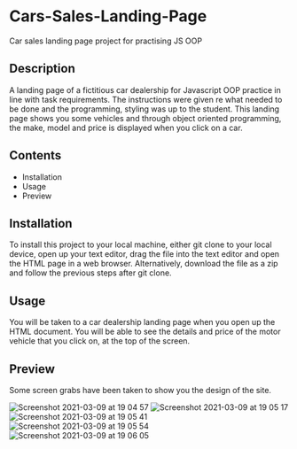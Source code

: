 # Cars-Sales-Landing-Page
Car sales landing page project for practising JS OOP

## Description
A landing page of a fictitious car dealership for Javascript OOP practice in line with task requirements. The instructions were given re what needed to be done and the programming, styling was up to the student. This landing page shows you some vehicles and through object oriented programming, the make, model and price is displayed when you click on a car.

## Contents
* Installation
* Usage
* Preview

## Installation
To install this project to your local machine, either git clone to your local device, open up your text editor, drag the file into the text editor and open the HTML page in a web browser. Alternatively, download the file as a zip and follow the previous steps after git clone.

## Usage
You will be taken to a car dealership landing page when you open up the HTML document. You will be able to see the details and price of the motor vehicle that you click on, at the top of the screen.

## Preview
Some screen grabs have been taken to show you the design of the site.

![Screenshot 2021-03-09 at 19 04 57](https://user-images.githubusercontent.com/60799980/110524228-0a28c700-810b-11eb-863c-f6f0480fb262.png)
![Screenshot 2021-03-09 at 19 05 17](https://user-images.githubusercontent.com/60799980/110524242-0e54e480-810b-11eb-93d3-e230ce30d20c.png)
![Screenshot 2021-03-09 at 19 05 41](https://user-images.githubusercontent.com/60799980/110524248-114fd500-810b-11eb-8895-9cea007e3f2d.png)
![Screenshot 2021-03-09 at 19 05 54](https://user-images.githubusercontent.com/60799980/110524260-13b22f00-810b-11eb-9a01-855e4d60e17e.png)
![Screenshot 2021-03-09 at 19 06 05](https://user-images.githubusercontent.com/60799980/110524267-16ad1f80-810b-11eb-957a-7793c3794201.png)
